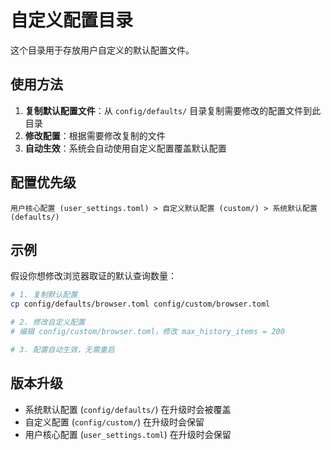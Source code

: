 # 自定义配置目录

这个目录用于存放用户自定义的默认配置文件。

## 使用方法

1. **复制默认配置文件**：从 `config/defaults/` 目录复制需要修改的配置文件到此目录
2. **修改配置**：根据需要修改复制的文件
3. **自动生效**：系统会自动使用自定义配置覆盖默认配置

## 配置优先级

```
用户核心配置 (user_settings.toml) > 自定义默认配置 (custom/) > 系统默认配置 (defaults/)
```

## 示例

假设你想修改浏览器取证的默认查询数量：

```bash
# 1. 复制默认配置
cp config/defaults/browser.toml config/custom/browser.toml

# 2. 修改自定义配置
# 编辑 config/custom/browser.toml，修改 max_history_items = 200

# 3. 配置自动生效，无需重启
```

## 版本升级

- 系统默认配置 (`config/defaults/`) 在升级时会被覆盖
- 自定义配置 (`config/custom/`) 在升级时会保留
- 用户核心配置 (`user_settings.toml`) 在升级时会保留